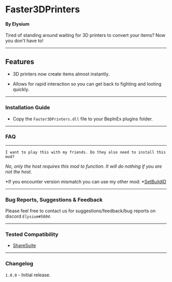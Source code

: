 # Faster3DPrinters
#### By Elysium

Tired of standing around waiting for 3D printers to convert your items?  Now you don't have to!

---

## Features

- 3D printers now create items almost instantly.

- Allows for rapid interaction so you can get back to fighting and looting quickly.

---

### Installation Guide

- Copy the `Faster3DPrinters.dll` file to your BepInEx plugins folder.

---

### FAQ
---

`I want to play this with my friends. Do they also need to install this mod?`

*No, only the host requires this mod to function. It will do nothing if you are not the host.*

*If you encounter version mismatch you can use my other mod: *[SetBuildID](https://thunderstore.io/package/TheRealElysium/SetBuildID/)

---

### Bug Reports, Suggestions & Feedback

Please feel free to contact us for suggestions/feedback/bug reports on discord *`Elysium#5804`*.

---

### Tested Compatibility

- [ShareSuite](https://thunderstore.io/package/FunkFrog-and-Sipondo/ShareSuite/)

---

### Changelog

`1.0.0` - Initial release.
